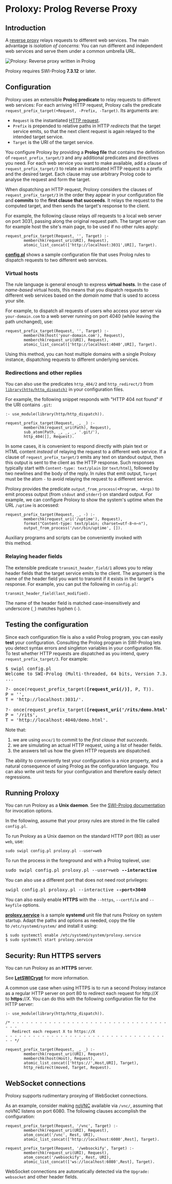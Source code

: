 # Proloxy: Prolog Reverse Proxy

## Introduction

A [reverse proxy](https://en.wikipedia.org/wiki/Reverse_proxy)
relays requests to different web services. The main advantage is
*isolation of concerns*: You can run different and independent web
services and serve them under a common umbrella URL.

![Proloxy: Reverse proxy written in Prolog](http://www.metalevel.at/proloxy/proloxy.svg)

Proloxy requires SWI-Prolog <b>7.3.12</b> or later.

## Configuration

Proloxy uses an extensible **Prolog predicate** to relay requests to
different web services: For each arriving HTTP&nbsp;request, Proloxy
calls the predicate `request_prefix_target(+Request, -Prefix, -Target)`.
Its arguments are:

- `Request` is the instantiated
  [HTTP request](http://eu.swi-prolog.org/pldoc/man?predicate=http_read_request/2).
- `Prefix` is prepended to relative paths in HTTP&nbsp;*redirects*
  that the target service emits, so that the next client request is
  again relayed to the intended target service.
- `Target` is the URI of the target service.

You configure Proloxy by providing a **Prolog file** that contains the
definition of `request_prefix_target/3` and any additional predicates
and directives you need. For each web service you want to make
available, add a clause of `request_prefix_target/3` to relate an
instantiated HTTP&nbsp;request to a&nbsp;prefix and the
desired&nbsp;target. Each clause may use arbitrary Prolog code to
analyse the request and form the target.

When dispatching an HTTP request, Proloxy considers the clauses of
`request_prefix_target/3` in the order they appear in your
configuration file and **commits** to the **first clause that
succeeds**. It relays the request to the computed target, and then
sends the target's response to the client.

For example, the following clause relays *all* requests to a local web
server on port 3031, passing along the original request path. The
target server can for example host the site's main page, to be used if
no other rules apply:

    request_prefix_target(Request, '', Target) :-
            memberchk(request_uri(URI), Request),
            atomic_list_concat(['http://localhost:3031',URI], Target).

[**config.pl**](config.pl) shows a sample configuration file that uses
Prolog rules to dispatch requests to two different web services.

### Virtual hosts

The rule language is general enough to express **virtual hosts**. In
the case of *name-based* virtual hosts, this means that you dispatch
requests to different web services based on the *domain name* that is
used to access your site.

For example, to dispatch all requests of users who access your server
via `your-domain.com` to a web server running on port&nbsp;4040 (while
leaving the path unchanged), use:

    request_prefix_target(Request, '', Target) :-
            memberchk(host('your-domain.com'), Request),
            memberchk(request_uri(URI), Request),
            atomic_list_concat(['http://localhost:4040',URI], Target).

Using this method, you can host multiple domains with a single Proloxy
instance, dispatching requests to different underlying services.

### Redirections and other replies

You can also use the predicates `http_404/2` and `http_redirect/3`
from
[`library(http/http_dispatch)`](http://eu.swi-prolog.org/pldoc/man?section=httpdispatch)
in your configuration files.

For example, the following snippet responds with "HTTP 404
not&nbsp;found" if the URI contains `.git`:

    :- use_module(library(http/http_dispatch)).

    request_prefix_target(Request, _, _) :-
            memberchk(request_uri(Path), Request),
            sub_atom(Path, _, _, _, '.git/'),
            http_404([], Request).

In some cases, it is convenient to respond directly with plain text or
HTML&nbsp;content *instead* of relaying the request to a different web
service. If a clause of `request_prefix_target/3` emits any text on
standout output, then this output is sent to the client as the
HTTP&nbsp;response. Such responses typically start with `Content-type:
text/plain` (or&nbsp;`text/html`), followed by two&nbsp;newlines and
the body of the reply. In rules that emit output, `Target` must be the
atom&nbsp;`-` to avoid relaying the request to a different service.

Proloxy provides the predicate `output_from_process(+Program, +Args)`
to emit process output (from `stdout` and&nbsp;`stderr`) on standard
output. For example, we can configure Proloxy to show the system's
uptime when the URL&nbsp;`/uptime` is accessed:

    request_prefix_target(Request, _, -) :-
            memberchk(request_uri('/uptime'), Request),
            format("Content-type: text/plain; charset=utf-8~n~n"),
            output_from_process('/usr/bin/uptime', []).

Auxiliary programs and scripts can be conveniently invoked with
this&nbsp;method.

### Relaying header fields

The extensible predicate `transmit_header_field/1` allows you to relay
header fields that the target service emits to the client. The
argument is the name of the header field you want to transmit if it
exists in the target's response. For example, you can put the
following in&nbsp;`config.pl`:

    transmit_header_field(last_modified).

The name of the header field is matched case-insensitively and
underscore&nbsp;(`_`) matches hyphen&nbsp;(`-`).

## Testing the configuration

Since each configuration file is also a valid Prolog program, you can
easily **test** your configuration. Consulting the Prolog program in
SWI-Prolog lets you detect syntax errors and singleton variables in
your configuration file. To test whether HTTP requests are dispatched
as you intend, query `request_prefix_target/3`. For example:

<pre>
$ swipl config.pl
Welcome to SWI-Prolog (Multi-threaded, 64 bits, Version 7.3.14)
...

?- once(request_prefix_target(<b>[request_uri(/)]</b>, P, T)).
P = '',
T = 'http://localhost:3031/'.

?- once(request_prefix_target(<b>[request_uri('/rits/demo.html')]</b>, P, T)).
P = '/rits',
T = 'http://localhost:4040/demo.html'.
</pre>

Note that:

1. we are using `once/1` to commit to the *first clause that succeeds*.
2. we are simulating an actual HTTP request, using a list of header fields.
3. the answers tell us how the given HTTP requests are dispatched.

The ability to conveniently test your configuration is a nice
property, and a natural consequence of using Prolog as the
configuration language. You can also write unit tests for your
configuration and therefore easily detect regressions.

## Running Proloxy

You can run Proloxy as a **Unix daemon**. See the [SWI-Prolog
documentation](http://eu.swi-prolog.org/pldoc/man?section=httpunixdaemon)
for invocation options.

In the following, assume that your proxy rules are stored in the file
called `config.pl`.

To run Proloxy as a Unix daemon on the standard HTTP port (80) as user
`web`, use:

    sudo swipl config.pl proloxy.pl --user=web

To run the process in the foreground and with a Prolog toplevel, use:

<pre>
sudo swipl config.pl proloxy.pl --user=web <b>--interactive</b> 
</pre>

You can also use a different port that does not need root privileges:

<pre>
swipl config.pl proloxy.pl --interactive <b>--port=3040</b>
</pre>

You can also easily enable **HTTPS** with the `--https`, `--certfile`
and `--keyfile` options.

[**proloxy.service**](proloxy.service) is a sample **systemd**
unit&nbsp;file that runs Proloxy on system startup. Adapt the paths
and options as needed, copy the file to&nbsp;`/etc/systemd/system/`
and install it using:

    $ sudo systemctl enable /etc/systemd/system/proloxy.service
    $ sudo systemctl start proloxy.service

## Security: Run HTTPS servers

You can run Proloxy as an&nbsp;**HTTPS** server.

See [**LetSWICrypt**](https://github.com/triska/letswicrypt) for more
information.

A common use case when using HTTPS is to run a second Proloxy instance
as a regular HTTP&nbsp;server on port&nbsp;80 to redirect each request
for&nbsp;http://*X* to&nbsp;**https**://*X*. You can do this with the
following configuration file for the HTTP&nbsp;server:

    :- use_module(library(http/http_dispatch)).

    /* - - - - - - - - - - - - - - - - - - - - - - - - - - - - - - - - - - - - -
       Redirect each request X to https://X
    - - - - - - - - - - - - - - - - - - - - - - - - - - - - - - - - - - - - - */

    request_prefix_target(Request, _, _) :-
            memberchk(request_uri(URI), Request),
            memberchk(host(Host), Request),
            atomic_list_concat(['https://',Host,URI], Target),
            http_redirect(moved, Target, Request).

## WebSocket connections

Proloxy supports rudimentary proxying of WebSocket connections.

As an example, consider making
[noVNC](https://github.com/kanaka/noVNC) available via `/vnc/`,
assuming that noVNC listens on port&nbsp;6080. The following
clauses accomplish the configuration:

    request_prefix_target(Request, '/vnc', Target) :-
            memberchk(request_uri(URI), Request),
            atom_concat('/vnc', Rest, URI),
            atomic_list_concat(['http://localhost:6080',Rest], Target).

    request_prefix_target(Request, '/websockify', Target) :-
            memberchk(request_uri(URI), Request),
            atom_concat('/websockify', Rest, URI),
            atomic_list_concat(['ws://localhost:6080',Rest], Target).

WebSocket connections are automatically detected via the
`Upgrade: websocket` and other header fields.
